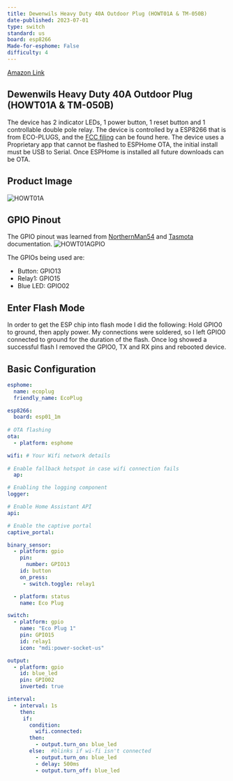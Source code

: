 ```yaml
---
title: Dewenwils Heavy Duty 40A Outdoor Plug (HOWT01A & TM-050B)
date-published: 2023-07-01
type: switch
standard: us
board: esp8266
Made-for-esphome: False
difficulty: 4
---
```

[Amazon Link](https://amzn.to/436Dyc6)

## Dewenwils Heavy Duty 40A Outdoor Plug (HOWT01A & TM-050B)

The device has 2 indicator LEDs, 1 power button, 1 reset button and 1 controllable  double pole relay.
The device is controlled by a ESP8266 that is from ECO-PLUGS, and the [FCC filing](https://fcc.report/FCC-ID/PAGECO-PLUGS) can be found here.
The device uses a Proprietary app that cannot be flashed to ESPHome OTA, the initial install must be USB to Serial. Once ESPHome is installed all future downloads can be OTA.

## Product Image

![HOWT01A](https://github.com/ryansmigley/esphome-devices/assets/104950813/4a7bd27b-d218-4875-a22f-0dc72123332b)

## GPIO Pinout

The GPIO pinout was learned from [NorthernMan54](https://gist.github.com/NorthernMan54/ef912a07482b9ab83fa80b91b5b763e8) and [Tasmota](https://templates.blakadder.com/dewenwils_HOWT01A.html) documentation.
![HOWT01AGPIO](https://github.com/ryansmigley/esphome-devices/assets/104950813/cbc4297f-3980-41e7-ad7e-895ee2d140a1)

The GPIOs being used are:

* Button: GPIO13
* Relay1: GPIO15
* Blue LED: GPIO02

## Enter Flash Mode

In order to get the ESP chip into flash mode I did the following:
Hold GPIO0 to ground, then apply power. My connections were soldered, so I left GPIO0 connected to ground for the duration of the flash.
Once log showed a successful flash I removed the GPIO0, TX and RX pins and rebooted device.
  
## Basic Configuration

```yaml
esphome:
  name: ecoplug
  friendly_name: EcoPlug

esp8266:
  board: esp01_1m
    
# OTA flashing
ota:
  - platform: esphome

wifi: # Your Wifi network details
  
# Enable fallback hotspot in case wifi connection fails  
  ap:

# Enabling the logging component
logger:

# Enable Home Assistant API
api:

# Enable the captive portal
captive_portal:

binary_sensor:
  - platform: gpio
    pin:
      number: GPIO13
    id: button
    on_press:
     - switch.toggle: relay1

  - platform: status
    name: Eco Plug

switch:
  - platform: gpio
    name: "Eco Plug 1"
    pin: GPIO15
    id: relay1
    icon: "mdi:power-socket-us"

output:
  - platform: gpio
    id: blue_led
    pin: GPIO02
    inverted: true

interval:
  - interval: 1s
    then:
     if:
       condition:
         wifi.connected:
       then:
         - output.turn_on: blue_led
       else:  #blinks if wi-fi isn't connected
         - output.turn_on: blue_led
         - delay: 500ms
         - output.turn_off: blue_led

```
